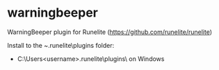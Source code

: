 # warningbeeper
WarningBeeper plugin for Runelite (https://github.com/runelite/runelite)

Install to the ~\.runelite\plugins folder:
+ C:\Users\<username>\.runelite\plugins\ on Windows
